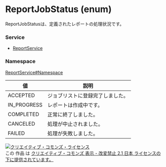 # ReportJobStatus (enum)
ReportJobStatusは、定義されたレポートの処理状況です。
### Service
+ [ReportService](../../services/ReportService.md)

### Namespace
[ReportService#Namespace](../../services/ReportService.md#namespace)

| 値 | 説明 | 
|---|---|
| ACCEPTED| ジョブリストに登録完了しました。 |
| IN_PROGRESS| レポートは作成中です。 |
| COMPLETED| 正常に終了しました。 |
| CANCELED| 処理が中止されました。 |
| FAILED| 処理が失敗しました。 |

<a rel="license" href="http://creativecommons.org/licenses/by-nd/2.1/jp/"><img alt="クリエイティブ・コモンズ・ライセンス" style="border-width:0" src="https://i.creativecommons.org/l/by-nd/2.1/jp/88x31.png" /></a><br />この 作品 は <a rel="license" href="http://creativecommons.org/licenses/by-nd/2.1/jp/">クリエイティブ・コモンズ 表示 - 改変禁止 2.1 日本 ライセンスの下に提供されています。</a>
